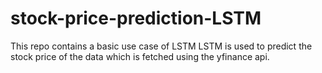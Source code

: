 # stock-price-prediction-LSTM
This repo contains a basic use case of LSTM 
LSTM is used to predict the stock price of the data which is fetched using the yfinance api.

